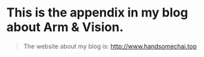 # This is the appendix in my blog about Arm & Vision.
> The website about my blog is: http://www.handsomechai.top
